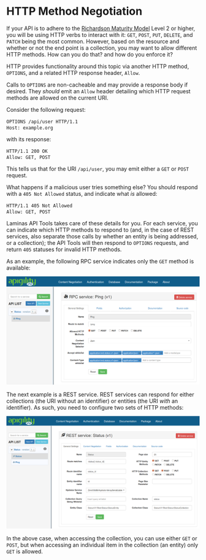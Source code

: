 HTTP Method Negotiation
=======================

If your API is to adhere to the [Richardson Maturity Model](http://martinfowler.com/articles/richardsonMaturityModel.html)
Level 2 or higher, you will be using HTTP verbs to interact with it: `GET`, `POST`, `PUT`, `DELETE`,
and `PATCH` being the most common.  However, based on the resource and whether or not the end point
is a collection, you may want to allow different HTTP methods. How can you do that? and how do you
enforce it?

HTTP provides functionality around this topic via another HTTP method, `OPTIONS`, and a related HTTP
response header, `Allow`.

Calls to `OPTIONS` are non-cacheable and may provide a response body if desired. They _should_
emit an `Allow` header detailing which HTTP request methods are allowed on the current URI.

Consider the following request:

```HTTP
OPTIONS /api/user HTTP/1.1
Host: example.org
```

with its response:

```HTTP
HTTP/1.1 200 OK
Allow: GET, POST
```

This tells us that for the URI `/api/user`, you may emit either a `GET` or `POST` request.

What happens if a malicious user tries something else? You should respond with a `405 Not Allowed`
status, and indicate what _is_ allowed:

```HTTP
HTTP/1.1 405 Not Allowed
Allow: GET, POST
```

Laminas API Tools takes care of these details for you. For each service, you can indicate which HTTP methods
to respond to (and, in the case of REST services, also separate those calls by whether an entity is
being addressed, or a collection); the API Tools will then respond to `OPTIONS` requests, and return
`405` statuses for invalid HTTP methods.

As an example, the following RPC service indicates only the `GET` method is available:

![RPC HTTP Methods](/asset/api-tools-documentation/img/api-primer-http-negotiation-rpc.png)

The next example is a REST service. REST services can respond for either collections (the URI
without an identifier) or entities (the URI _with_ an identifier). As such, you need to configure
two sets of HTTP methods:

![REST HTTP Methods](/asset/api-tools-documentation/img/api-primer-http-negotiation-rest.png)

In the above case, when accessing the collection, you can use either `GET` or `POST`, but when
accessing an individual item in the collection (an entity) only `GET` is allowed.

